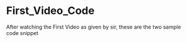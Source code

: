 # First_Video_Code
After watching the First Video as given by sir, these are the two sample code snippet
